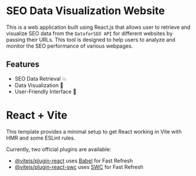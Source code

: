 # SEO Data Visualization Website

This is a web application built using React.js that allows user to retrieve and visualize SEO data from the `DataforSEO API` for different websites by passing their URLs. This tool is designed to help users to analyze and monitor the SEO performance of various webpages.

## Features
- SEO Data Retrieval 💥
- Data Visualization 💯
- User-Friendly Interface 🌟


# React + Vite

This template provides a minimal setup to get React working in Vite with HMR and some ESLint rules.

Currently, two official plugins are available:

- [@vitejs/plugin-react](https://github.com/vitejs/vite-plugin-react/blob/main/packages/plugin-react/README.md) uses [Babel](https://babeljs.io/) for Fast Refresh
- [@vitejs/plugin-react-swc](https://github.com/vitejs/vite-plugin-react-swc) uses [SWC](https://swc.rs/) for Fast Refresh
